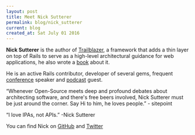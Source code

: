 ```yaml
---
layout: post
title: Meet Nick Sutterer
permalink: blog/nick_sutterer
current: blog
created_at: Sat July 01 2016
---
```


**Nick Sutterer** is the author of [Trailblazer](http://trailblazer.to/), a framework that adds a thin layer on top of Rails to serve as a high-level architectural guidance for web applications, he also wrote a [book](https://leanpub.com/u/apotonick) about it.

He is an active Rails contributor, developer of several gems, frequent [conference](https://www.youtube.com/watch?v=PJZQkqn8g4U) speaker and [podcast](https://devchat.tv/ruby-rogues/206-rr-trailblazer-with-nick-sutterer) guest.

“Whenever Open-Source meets deep and profound debates about architecting software, and there's free beers involved, Nick Sutterer must be just around the corner. Say Hi to him, he loves people.” - sitepoint

“I love IPAs, not APIs.” -Nick Sutterer

You can find Nick on [GitHub][gh] and [Twitter][tw]

[gh]: https://github.com/apotonick
[tw]: https://twitter.com/apotonick
